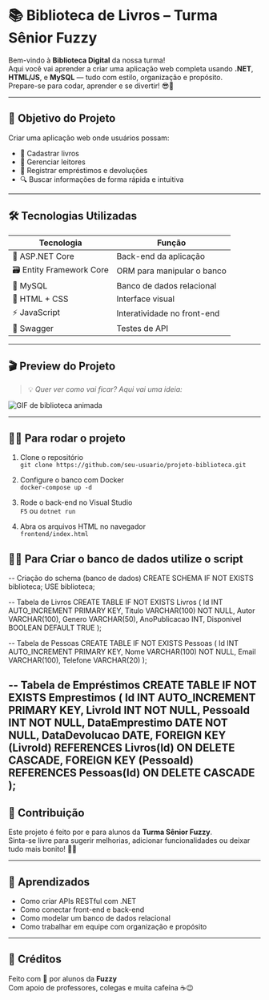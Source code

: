# 📚 Biblioteca de Livros – Turma Sênior Fuzzy

Bem-vindo à **Biblioteca Digital** da nossa turma!  
Aqui você vai aprender a criar uma aplicação web completa usando **.NET**, **HTML/JS**, e **MySQL** — tudo com estilo, organização e propósito.  
Prepare-se para codar, aprender e se divertir! 😎🚀

---

## 🧠 Objetivo do Projeto

Criar uma aplicação web onde usuários possam:

- 📖 Cadastrar livros
- 👤 Gerenciar leitores
- 🔄 Registrar empréstimos e devoluções
- 🔍 Buscar informações de forma rápida e intuitiva

---

## 🛠️ Tecnologias Utilizadas

| Tecnologia | Função |
|------------|--------|
| 🧩 ASP.NET Core | Back-end da aplicação |
| 🗃️ Entity Framework Core | ORM para manipular o banco |
| 🐬 MySQL | Banco de dados relacional |
| 🎨 HTML + CSS | Interface visual |
| ⚡ JavaScript | Interatividade no front-end |
| 🧪 Swagger | Testes de API |

---

## 🎬 Preview do Projeto

> 💡 *Quer ver como vai ficar? Aqui vai uma ideia:*

![GIF de biblioteca animada](https://media2.giphy.com/media/v1.Y2lkPTc5MGI3NjExY2MzM2J1ZmxsM2hmanhtZWJ5eTAxOGkzazBvZjIzazBwa3kxMnl4MCZlcD12MV9pbnRlcm5hbF9naWZfYnlfaWQmY3Q9Zw/1lBGUG4e7FekWly6SF/giphy.gif)

---

## 🧑‍💻 Para rodar o projeto

1. Clone o repositório  
   `git clone https://github.com/seu-usuario/projeto-biblioteca.git`

2. Configure o banco com Docker  
   `docker-compose up -d`

3. Rode o back-end no Visual Studio  
   `F5` ou `dotnet run`

4. Abra os arquivos HTML no navegador  
   `frontend/index.html`
## 🧑‍💻 Para Criar o banco de dados utilize o script
-- Criação do schema (banco de dados)
CREATE SCHEMA IF NOT EXISTS biblioteca;
USE biblioteca;

-- Tabela de Livros
CREATE TABLE IF NOT EXISTS Livros (
    Id INT AUTO_INCREMENT PRIMARY KEY,
    Titulo VARCHAR(100) NOT NULL,
    Autor VARCHAR(100),
    Genero VARCHAR(50),
    AnoPublicacao INT,
    Disponivel BOOLEAN DEFAULT TRUE
);

-- Tabela de Pessoas
CREATE TABLE IF NOT EXISTS Pessoas (
    Id INT AUTO_INCREMENT PRIMARY KEY,
    Nome VARCHAR(100) NOT NULL,
    Email VARCHAR(100),
    Telefone VARCHAR(20)
);

-- Tabela de Empréstimos
CREATE TABLE IF NOT EXISTS Emprestimos (
    Id INT AUTO_INCREMENT PRIMARY KEY,
    LivroId INT NOT NULL,
    PessoaId INT NOT NULL,
    DataEmprestimo DATE NOT NULL,
    DataDevolucao DATE,
    FOREIGN KEY (LivroId) REFERENCES Livros(Id) ON DELETE CASCADE,
    FOREIGN KEY (PessoaId) REFERENCES Pessoas(Id) ON DELETE CASCADE
);
---

## 💬 Contribuição

Este projeto é feito por e para alunos da **Turma Sênior Fuzzy**.  
Sinta-se livre para sugerir melhorias, adicionar funcionalidades ou deixar tudo mais bonito! 🎨✨

---

## 🧠 Aprendizados

- Como criar APIs RESTful com .NET
- Como conectar front-end e back-end
- Como modelar um banco de dados relacional
- Como trabalhar em equipe com organização e propósito

---



## 📣 Créditos

Feito com 💙 por alunos da **Fuzzy**  
Com apoio de professores, colegas e muita cafeína ☕😉

